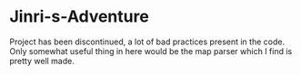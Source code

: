 # Jinri-s-Adventure

Project has been discontinued, a lot of bad practices present in the code. Only somewhat useful thing in here would be the map parser which I find is pretty well made.
